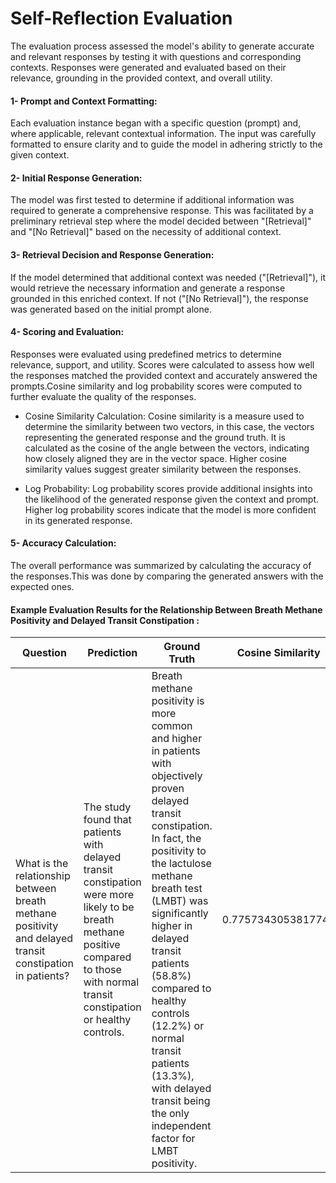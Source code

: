 # Self-Reflection Evaluation

The evaluation process assessed the model's ability to generate accurate and relevant responses by testing it with questions and corresponding contexts. Responses were generated and evaluated based on their relevance, grounding in the provided context, and overall utility. 

<h4>1- Prompt and Context Formatting:</h4>  Each evaluation instance began with a specific question (prompt) and, where applicable, relevant contextual information. The input was carefully formatted to ensure clarity and to guide the model in adhering strictly to the given context.

<h4>2- Initial Response Generation:</h4> The model was first tested to determine if additional information was required to generate a comprehensive response. This was facilitated by a preliminary retrieval step where the model decided between "[Retrieval]" and "[No Retrieval]" based on the necessity of additional context.

<h4>3- Retrieval Decision and Response Generation:</h4> If the model determined that additional context was needed ("[Retrieval]"), it would retrieve the necessary information and generate a response grounded in this enriched context. If not ("[No Retrieval]"), the response was generated based on the initial prompt alone.

<h4>4- Scoring and Evaluation:</h4> Responses were evaluated using predefined metrics to determine relevance, support, and utility. Scores were calculated to assess how well the responses matched the provided context and accurately answered the prompts.Cosine similarity and log probability scores were computed to further evaluate the quality of the responses.

- Cosine Similarity Calculation: Cosine similarity is a measure used to determine the similarity between two vectors, in this case, the vectors representing the generated response and the ground truth. It is calculated as the cosine of the angle between the vectors, indicating how closely aligned they are in the vector space. Higher cosine similarity values suggest greater similarity between the responses.

- Log Probability: Log probability scores provide additional insights into the likelihood of the generated response given the context and prompt. Higher log probability scores indicate that the model is more confident in its generated response.

<h4>5- Accuracy Calculation:</h4> The overall performance was summarized by calculating the accuracy of the responses.This was done by comparing the generated answers with the expected ones.

<h4>Example Evaluation Results for the Relationship Between Breath Methane Positivity and Delayed Transit Constipation : </h4>

| Question                                                                                                  | Prediction                                                                                               | Ground Truth                                                                                                                                                       | Cosine Similarity        |
|----------------------------------------------------------------------------------------------------------|----------------------------------------------------------------------------------------------------------|--------------------------------------------------------------------------------------------------------------------------------------------------------------------|--------------------------|
| What is the relationship between breath methane positivity and delayed transit constipation in patients? | The study found that patients with delayed transit constipation were more likely to be breath methane positive compared to those with normal transit constipation or healthy controls. | Breath methane positivity is more common and higher in patients with objectively proven delayed transit constipation. In fact, the positivity to the lactulose methane breath test (LMBT) was significantly higher in delayed transit patients (58.8%) compared to healthy controls (12.2%) or normal transit patients (13.3%), with delayed transit being the only independent factor for LMBT positivity. | 0.7757343053817749       |
